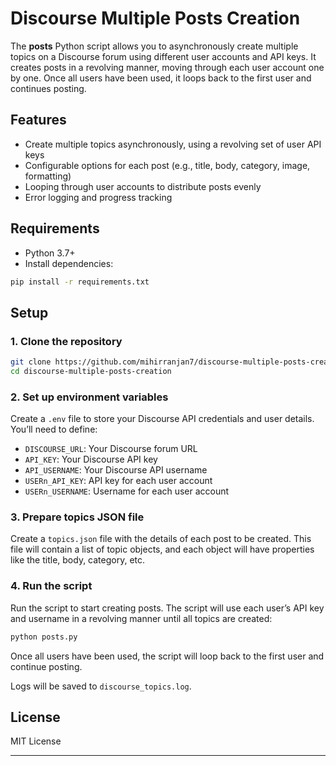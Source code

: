 # Discourse Multiple Posts Creation

The **posts** Python script allows you to asynchronously create multiple topics on a Discourse forum using different user accounts and API keys. It creates posts in a revolving manner, moving through each user account one by one. Once all users have been used, it loops back to the first user and continues posting.

## Features

- Create multiple topics asynchronously, using a revolving set of user API keys
- Configurable options for each post (e.g., title, body, category, image, formatting)
- Looping through user accounts to distribute posts evenly
- Error logging and progress tracking

## Requirements

- Python 3.7+
- Install dependencies:

```bash
pip install -r requirements.txt
```

## Setup

### 1. Clone the repository

```bash
git clone https://github.com/mihirranjan7/discourse-multiple-posts-creation.git
cd discourse-multiple-posts-creation
```

### 2. Set up environment variables

Create a `.env` file to store your Discourse API credentials and user details. You’ll need to define:

- `DISCOURSE_URL`: Your Discourse forum URL
- `API_KEY`: Your Discourse API key
- `API_USERNAME`: Your Discourse API username
- `USERn_API_KEY`: API key for each user account
- `USERn_USERNAME`: Username for each user account

### 3. Prepare topics JSON file

Create a `topics.json` file with the details of each post to be created. This file will contain a list of topic objects, and each object will have properties like the title, body, category, etc.

### 4. Run the script

Run the script to start creating posts. The script will use each user’s API key and username in a revolving manner until all topics are created:

```bash
python posts.py
```

Once all users have been used, the script will loop back to the first user and continue posting.

Logs will be saved to `discourse_topics.log`.

## License

MIT License

---

